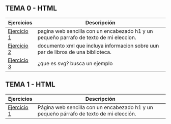 
## TEMA 0 - HTML
Ejercicios | Descripción
-----------|------------
[Ejercicio 1](tema0/top5.html)|pagina web sencilla con un encabezado h1 y un pequeño parrafo de texto de mi eleccion.
[Ejercicio 2](tema0/parlibros.html)|documento xml que incluya informacion sobre uun par de libros de una biblioteca.
[Ejercicio 3](tema0/svg.html)|¿que es svg? busca un ejemplo
## TEMA 1 - HTML
Ejercicios | Descripción
-----------|------------
[Ejercicio 1](tema0/pagina.html)|Página web sencilla con un encabezado h1 y un pequeño párrafo de texto de mi elección.      
